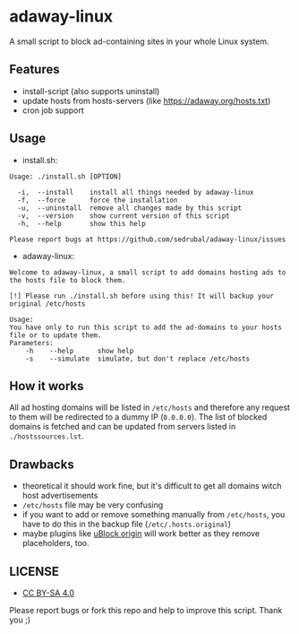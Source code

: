 # adaway-linux

A small script to block ad-containing sites in your whole Linux system.

## Features
* install-script (also supports uninstall)
* update hosts from hosts-servers (like https://adaway.org/hosts.txt)
* cron job support

## Usage
* install.sh:
```
Usage: ./install.sh [OPTION]

  -i,  --install    install all things needed by adaway-linux
  -f,  --force      force the installation
  -u,  --uninstall  remove all changes made by this script
  -v,  --version    show current version of this script
  -h,  --help       show this help

Please report bugs at https://github.com/sedrubal/adaway-linux/issues
```
* adaway-linux:
```
Welcome to adaway-linux, a small script to add domains hosting ads to the hosts file to block them.

[!] Please run ./install.sh before using this! It will backup your original /etc/hosts

Usage:
You have only to run this script to add the ad-domains to your hosts file or to update them.
Parameters:
    -h    --help      show help
    -s    --simulate  simulate, but don't replace /etc/hosts
```

## How it works
All ad hosting domains will be listed in `/etc/hosts` and therefore any request to them will be redirected to a dummy IP (`0.0.0.0`).
The list of blocked domains is fetched and can be updated from servers listed in `./hostssources.lst`.

## Drawbacks
+ theoretical it should work fine, but it's difficult to get all domains witch host advertisements
+ `/etc/hosts` file may be very confusing
+ if you want to add or remove something manually from `/etc/hosts`, you have to do this in the backup file (`/etc/.hosts.original`)
+ maybe plugins like [uBlock origin](https://addons.mozilla.org/en-US/firefox/addon/ublock-origin) will work better as they remove placeholders, too.

## LICENSE
- [CC BY-SA 4.0](https://creativecommons.org/licenses/by-sa/4.0/)

Please report bugs or fork this repo and help to improve this script.
Thank you ;)
